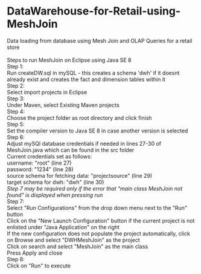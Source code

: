 # DataWarehouse-for-Retail-using-MeshJoin
Data loading from database using Mesh Join and OLAP Queries for a retail store <br/>
<br/>
Steps to run MeshJoin on Eclipse using Java SE 8 </br>
Step 1: </br>
    Run createDW.sql in mySQL - this creates a schema 'dwh' if it doesnt already exist and creates the fact and dimension tables within it </br>
Step 2:</br>
    Select import projects in Eclipse</br>
Step 3:</br>
    Under Maven, select Existing Maven projects</br>
Step 4:</br>
    Choose the project folder as root directory and click finish</br>
Step 5:</br>
    Set the compiler version to Java SE 8 in case another version is selected</br>
Step 6:</br>
    Adjust mySQl database credentials if needed in lines 27-30 of MeshJoin.java which can be found in the src folder</br>
    Current credentials set as follows:</br>
    username: "root" (line 27)</br>
    password: "1234" (line 28)</br>
    source schema for fetching data: "projectsource" (line 29)</br>
    target schema for dwh: "dwh" (line 30)</br>
*Step 7 may be required only if the error that "main class MeshJoin not found" is displayed when pressing run*</br>
Step 7:</br>
    Select "Run Configurations" from the drop down menu next to the "Run" button</br>
	Click on the  "New Launch Configuration" button if the current project is not enlisted under "Java Application" on the right</br>
	If the new configuration does not populate the project automatically, click on Browse and select "DWHMeshJoin" as the project</br>
	Click on search and select "MeshJoin" as the main class</br>
	Press Apply and close</br>
Step 8:</br>
    Click on "Run" to execute</br>
